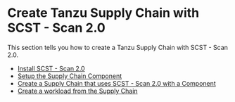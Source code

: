 # Create Tanzu Supply Chain with SCST - Scan 2.0

This section tells you how to create a Tanzu Supply Chain with SCST - Scan 2.0.

- [Install SCST - Scan 2.0](../install-app-scanning.hbs.md)
- [Setup the Supply Chain Component](./setup-supply-chain-component.hbs.md)
- [Create a Supply Chain that uses SCST - Scan 2.0 with a Component](./create-supply-chain-with-app-scanning.hbs.md)
- [Create a workload from the Supply Chain](./create-supply-chain-workload.hbs.md)